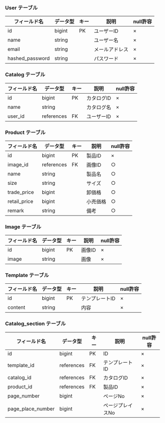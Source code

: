 ### User テーブル
| フィールド名 | データ型 | キー | 説明         | null許容 |
|----------|-------|----|------------|-------|
| id       | bigint | PK | ユーザーID     | ×     |
| name     | string |    | ユーザー名     | ×     |
| email    | string |    | メールアドレス  | ×     |
| hashed_password    | string |    | パスワード  | ×     |

### Catalog テーブル
| フィールド名 | データ型 | キー | 説明       | null許容 |
|----------|-------|----|----------|-------|
| id       | bigint | PK | カタログID   | ×     |
| name     | string |    | カタログ名   | ×     |
| user_id  | references | FK |ユーザーID   | ×     |

### Product テーブル
| フィールド名 | データ型 | キー | 説明     | null許容 |
|----------|-------|----|--------|-------|
| id       | bigint | PK | 製品ID   | ×     |
| image_id  | references | FK | 画像ID   | ○     |
| name     | string |    | 製品名   | ○     |
| size     | string |    | サイズ   | ○     |
| trade_price    | bigint |    | 卸価格     | ○     |
| retail_price    | bigint |    | 小売価格     | ○     |
| remark   | string |    | 備考       | ○     |

### Image テーブル
| フィールド名 | データ型 | キー | 説明       | null許容 |
|----------|-------|----|----------|-------|
| id       | bigint | PK | 画像ID | ×     |
| image    | string |    | 画像       | ×     |

### Template テーブル
| フィールド名 | データ型 | キー | 説明       | null許容 |
|----------|-------|----|----------|-------|
| id       | bigint | PK | テンプレートID | ×     |
| content  | string |    | 内容       | ×     |

### Catalog_section テーブル
| フィールド名   | データ型 | キー | 説明       | null許容 |
|------------|-------|----|----------|-------|
| id         | bigint | PK | ID       | ×     |
| template_id | references | FK | テンプレートID | ×     |
| catalog_id  | references | FK | カタログID   | ×     |
| product_id  | references | FK | 製品ID   | ×     |
| page_number  | bigint |  | ページNo   | ×     |
| page_place_number  | bigint |  | ページプレイスNo   | ×     |